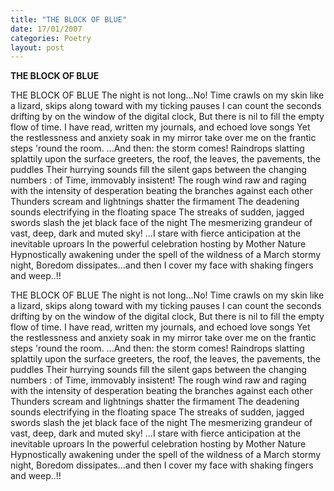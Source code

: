 ```yaml
---
title: "THE BLOCK OF BLUE"
date: 17/01/2007
categories: Poetry
layout: post
---
```


**THE BLOCK OF BLUE**

THE BLOCK OF BLUE
The night is not long...No!
Time crawls on my skin like a lizard,
skips along toward with my ticking pauses
I can count the seconds drifting by on the window of the digital clock,
But there is nil to fill the empty flow of time.
I have read, written my journals, and echoed love songs
Yet the restlessness and anxiety soak in my mirror
take over me on the frantic steps 'round the room.
...And then: the storm comes!
Raindrops slatting splattily upon the surface greeters,
the roof, the leaves, the pavements, the puddles
Their hurrying sounds fill the silent gaps between the changing numbers
: of Time, immovably insistent!
The rough wind raw and raging with the intensity of desperation
beating the branches against each other
Thunders scream and lightnings shatter the firmament
The deadening sounds electrifying in the floating space
The streaks of sudden, jagged swords slash the jet black face of the night
The mesmerizing grandeur of vast, deep, dark and muted sky!
...I stare with fierce anticipation at the inevitable uproars
In the powerful celebration hosting by Mother Nature
Hypnostically awakening under the spell of the wildness
of a March stormy night,
Boredom dissipates...and then I cover my face with shaking fingers
and
weep..!!

THE BLOCK OF BLUE
The night is not long...No!
Time crawls on my skin like a lizard,
skips along toward with my ticking pauses
I can count the seconds drifting by on the window of the digital clock,
But there is nil to fill the empty flow of time.
I have read, written my journals, and echoed love songs
Yet the restlessness and anxiety soak in my mirror
take over me on the frantic steps 'round the room.
...And then: the storm comes!
Raindrops slatting splattily upon the surface greeters,
the roof, the leaves, the pavements, the puddles
Their hurrying sounds fill the silent gaps between the changing numbers
: of Time, immovably insistent!
The rough wind raw and raging with the intensity of desperation
beating the branches against each other
Thunders scream and lightnings shatter the firmament
The deadening sounds electrifying in the floating space
The streaks of sudden, jagged swords slash the jet black face of the night
The mesmerizing grandeur of vast, deep, dark and muted sky!
...I stare with fierce anticipation at the inevitable uproars
In the powerful celebration hosting by Mother Nature
Hypnostically awakening under the spell of the wildness
of a March stormy night,
Boredom dissipates...and then I cover my face with shaking fingers
and
weep..!!
